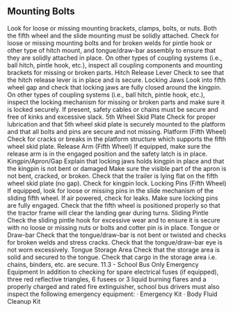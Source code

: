 ## Mounting Bolts
Look for loose or missing mounting brackets, clamps, bolts, or nuts. Both the fifth wheel and the slide mounting must be solidly attached.
Check for loose or missing mounting bolts and for broken welds for pintle hook or other type of hitch mount, and tongue/draw-bar assembly to ensure that they are solidly attached in place. On other types of coupling systems (i.e., ball hitch, pintle hook, etc.), inspect all coupling components and mounting brackets for missing or broken parts.
Hitch Release Lever Check to see that the hitch release lever is in place and is secure.
Locking Jaws Look into fifth wheel gap and check that locking jaws are fully closed around the kingpin. On other types of coupling systems (i.e., ball hitch, pintle hook, etc.), inspect the locking mechanism for missing or broken parts and make sure it is locked securely. If present, safety cables or chains must be secure and free of kinks and excessive slack.
5th Wheel Skid Plate Check for proper lubrication and that 5th wheel skid plate is securely mounted to the platform and that all bolts and pins are secure and not missing.
Platform (Fifth Wheel)
Check for cracks or breaks in the platform structure which supports the fifth wheel skid plate.
Release Arm (Fifth Wheel) If equipped, make sure the release arm is in the engaged position and the safety latch is in place.
Kingpin/Apron/Gap Explain that locking jaws holds kingpin in place and that the kingpin is not bent or damaged Make sure the visible part of the apron is not bent, cracked, or broken. Check that the trailer is lying flat on the fifth wheel skid plate (no gap). Check for kingpin lock.
Locking Pins (Fifth Wheel)
If equipped, look for loose or missing pins in the slide mechanism of the sliding fifth wheel. If air powered, check for leaks.
Make sure locking pins are fully engaged.
Check that the fifth wheel is positioned properly so that the tractor frame will clear the landing gear during turns.
Sliding Pintle Check the sliding pintle hook for excessive wear and to ensure it is secure with no loose or missing nuts or bolts and cotter pin is in place.
Tongue or Draw-bar Check that the tongue/draw-bar is not bent or twisted and checks for broken welds and stress cracks. Check that the tongue/draw-bar eye is not worn excessively.
Tongue Storage Area Check that the storage area is solid and secured to the tongue. Check that cargo in the storage area i.e. chains, binders, etc. are secure.
11.3 - School Bus Only Emergency Equipment In addition to checking for spare electrical fuses (if equipped), three red reflective triangles, 6 fusees or 3 liquid burning flares and a properly charged and rated fire extinguisher, school bus drivers must also inspect the following emergency equipment:
· Emergency Kit · Body Fluid Cleanup Kit